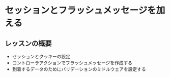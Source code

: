 # セッションとフラッシュメッセージを加える

## レッスンの概要

- セッションとクッキーの設定
- コントローラアクションでフラッシュメッセージを作成する
- 到着するデータのためにバリデーションのミドルウェアを設定する
